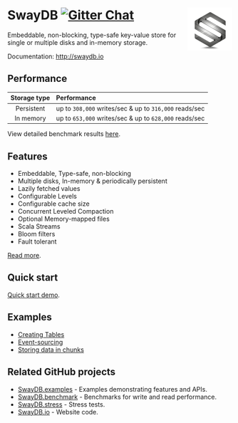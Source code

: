 # <img src="docs/logo.png" align = "right"/> SwayDB [![Gitter Chat][gitter-badge]][gitter-link]

[gitter-badge]: https://badges.gitter.im/Join%20Chat.svg
[gitter-link]: https://gitter.im/SwayDB-chat/Lobby

Embeddable, non-blocking, type-safe key-value store for single or multiple disks and in-memory storage.

Documentation: http://swaydb.io

## Performance

| Storage  type   | Performance                               
|:---------------:|:------------------------------------------------------
| Persistent      | up to `308,000` writes/sec & up to `316,000` reads/sec                
| In memory       | up to `653,000` writes/sec & up to `628,000` reads/sec                

View detailed benchmark results [here](http://swaydb.io/#performance/macbook-pro-mid-2014/memory). 

## Features

- Embeddable, Type-safe, non-blocking
- Multiple disks, In-memory & periodically persistent
- Lazily fetched values
- Configurable Levels
- Configurable cache size
- Concurrent Leveled Compaction
- Optional Memory-mapped files
- Scala Streams
- Bloom filters
- Fault tolerant

[Read more](http://swaydb.io/).

## Quick start

[Quick start demo](http://swaydb.io/#quick-start).

## Examples
- [Creating Tables](http://swaydb.io/#examples/creating-tables)
- [Event-sourcing](http://swaydb.io/#examples/event-sourcing)
- [Storing data in chunks](http://swaydb.io/#examples/storing-data-in-chunks)

## Related GitHub projects
- [SwayDB.examples](https://github.com/simerplaha/SwayDB.examples) - Examples demonstrating features and APIs.
- [SwayDB.benchmark](https://github.com/simerplaha/SwayDB.benchmark) - Benchmarks for write and read performance.
- [SwayDB.stress](https://github.com/simerplaha/SwayDB.stress) - Stress tests.
- [SwayDB.io](https://github.com/simerplaha/SwayDB.io) - Website code.